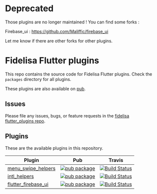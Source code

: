 # Deprecated

Those plugins are no longer maintained !
You can find some forks : 

Firebase_ui : https://github.com/Maliffic/firebase_ui


Let me know if there are other forks for other plugins.



# Fidelisa Flutter plugins

This repo contains the source code for Fidelisa Flutter plugins.
Check the `packages` directory for all plugins.

These plugins are also available on
[pub](https://pub.dartlang.org/flutter/plugins).

## Issues

Please file any issues, bugs, or feature requests in the [fidelisa flutter_plugins
repo](https://github.com/fidelisa/flutter_plugins/issues).

## Plugins
These are the available plugins in this repository. 

| Plugin | Pub | Travis |
|--------|-----|-----|
| [menu_swipe_helpers](./packages/menu_swipe_helpers/) | [![pub package](https://img.shields.io/pub/v/menu_swipe_helpers.svg)](https://pub.dartlang.org/packages/menu_swipe_helpers) | [![Build Status](https://travis-ci.org/fidelisa/flutter_plugins.svg?branch=master)](https://travis-ci.org/fidelisa/flutter_plugins)|
| [intl_helpers](./packages/intl_helpers/) | [![pub package](https://img.shields.io/pub/v/intl_helpers.svg)](https://pub.dartlang.org/packages/intl_helpers) | [![Build Status](https://travis-ci.org/fidelisa/flutter_plugins.svg?branch=master)](https://travis-ci.org/fidelisa/flutter_plugins)|
| [flutter_firebase_ui](./packages/flutter_firebase_ui/) | [![pub package](https://img.shields.io/pub/v/flutter_firebase_ui.svg)](https://pub.dartlang.org/packages/flutter_firebase_ui) | [![Build Status](https://travis-ci.org/fidelisa/flutter_plugins.svg?branch=master)](https://travis-ci.org/fidelisa/flutter_plugins)|
